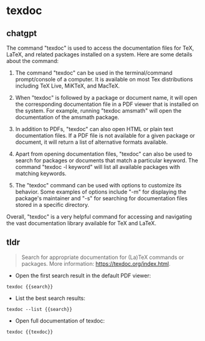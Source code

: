 # texdoc 
## chatgpt 
The command "texdoc" is used to access the documentation files for TeX, LaTeX, and related packages installed on a system. Here are some details about the command:

1. The command "texdoc" can be used in the terminal/command prompt/console of a computer. It is available on most Tex distributions including TeX Live, MiKTeX, and MacTeX.

2. When "texdoc" is followed by a package or document name, it will open the corresponding documentation file in a PDF viewer that is installed on the system. For example, running "texdoc amsmath" will open the documentation of the amsmath package.

3. In addition to PDFs, "texdoc" can also open HTML or plain text documentation files. If a PDF file is not available for a given package or document, it will return a list of alternative formats available.

4. Apart from opening documentation files, "texdoc" can also be used to search for packages or documents that match a particular keyword. The command "texdoc -l keyword" will list all available packages with matching keywords.

5. The "texdoc" command can be used with options to customize its behavior. Some examples of options include "-m" for displaying the package's maintainer and "-s" for searching for documentation files stored in a specific directory.

Overall, "texdoc" is a very helpful command for accessing and navigating the vast documentation library available for TeX and LaTeX. 

## tldr 
 
> Search for appropriate documentation for (La)TeX commands or packages.
> More information: <https://texdoc.org/index.html>.

- Open the first search result in the default PDF viewer:

`texdoc {{search}}`

- List the best search results:

`texdoc --list {{search}}`

- Open full documentation of texdoc:

`texdoc {{texdoc}}`

